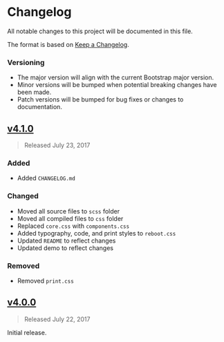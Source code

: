 # Changelog
All notable changes to this project will be documented in this file.

The format is based on [Keep a Changelog](http://keepachangelog.com/en/1.0.0/).

### Versioning
 - The major version will align with the current Bootstrap major version.
 - Minor versions will be bumped when potential breaking changes have been made.
 - Patch versions will be bumped for bug fixes or changes to documentation.

## [v4.1.0](https://github.com/adamelliotfields/bootstrap-css-modules/releases/tag/v4.1.0)
> Released July 23, 2017

### Added
 - Added `CHANGELOG.md`
 
### Changed
 - Moved all source files to `scss` folder
 - Moved all compiled files to `css` folder
 - Replaced `core.css` with `components.css`
 - Added typography, code, and print styles to `reboot.css`
 - Updated `README` to reflect changes
 - Updated demo to reflect changes

### Removed
 - Removed `print.css`

## [v4.0.0](https://github.com/adamelliotfields/bootstrap-css-modules/releases/tag/v4.0.0)
> Released July 22, 2017

Initial release.
